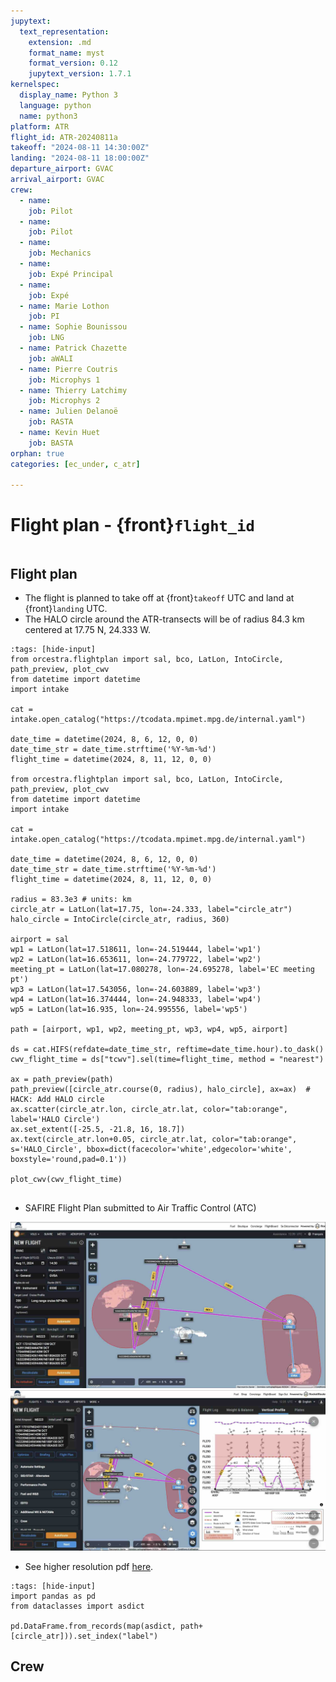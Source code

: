 ```yaml
---
jupytext:
  text_representation:
    extension: .md
    format_name: myst
    format_version: 0.12
    jupytext_version: 1.7.1
kernelspec:
  display_name: Python 3
  language: python
  name: python3
platform: ATR
flight_id: ATR-20240811a
takeoff: "2024-08-11 14:30:00Z"
landing: "2024-08-11 18:00:00Z"
departure_airport: GVAC
arrival_airport: GVAC
crew:
  - name:
    job: Pilot
  - name: 
    job: Pilot
  - name: 
    job: Mechanics
  - name: 
    job: Expé Principal
  - name:  
    job: Expé 
  - name: Marie Lothon
    job: PI
  - name: Sophie Bounissou
    job: LNG
  - name: Patrick Chazette
    job: aWALI
  - name: Pierre Coutris
    job: Microphys 1
  - name: Thierry Latchimy
    job: Microphys 2
  - name: Julien Delanoë
    job: RASTA
  - name: Kevin Huet
    job: BASTA
orphan: true
categories: [ec_under, c_atr]

---
```


# Flight plan - {front}`flight_id`

```{badges}
```

## Flight plan
* The flight is planned to take off at {front}`takeoff` UTC and land at {front}`landing` UTC.
* The HALO circle around the ATR-transects will be of radius 84.3 km centered at 17.75 N, 24.333 W.

```{code-cell} python3
:tags: [hide-input]
from orcestra.flightplan import sal, bco, LatLon, IntoCircle, path_preview, plot_cwv
from datetime import datetime
import intake

cat = intake.open_catalog("https://tcodata.mpimet.mpg.de/internal.yaml")

date_time = datetime(2024, 8, 6, 12, 0, 0)
date_time_str = date_time.strftime('%Y-%m-%d')
flight_time = datetime(2024, 8, 11, 12, 0, 0)

from orcestra.flightplan import sal, bco, LatLon, IntoCircle, path_preview, plot_cwv
from datetime import datetime
import intake

cat = intake.open_catalog("https://tcodata.mpimet.mpg.de/internal.yaml")

date_time = datetime(2024, 8, 6, 12, 0, 0)
date_time_str = date_time.strftime('%Y-%m-%d')
flight_time = datetime(2024, 8, 11, 12, 0, 0)

radius = 83.3e3 # units: km
circle_atr = LatLon(lat=17.75, lon=-24.333, label="circle_atr")
halo_circle = IntoCircle(circle_atr, radius, 360)

airport = sal
wp1 = LatLon(lat=17.518611, lon=-24.519444, label='wp1')
wp2 = LatLon(lat=16.653611, lon=-24.779722, label='wp2')
meeting_pt = LatLon(lat=17.080278, lon=-24.695278, label='EC meeting pt')
wp3 = LatLon(lat=17.543056, lon=-24.603889, label='wp3')
wp4 = LatLon(lat=16.374444, lon=-24.948333, label='wp4')
wp5 = LatLon(lat=16.935, lon=-24.995556, label='wp5')

path = [airport, wp1, wp2, meeting_pt, wp3, wp4, wp5, airport]

ds = cat.HIFS(refdate=date_time_str, reftime=date_time.hour).to_dask()
cwv_flight_time = ds["tcwv"].sel(time=flight_time, method = "nearest")

ax = path_preview(path)
path_preview([circle_atr.course(0, radius), halo_circle], ax=ax)  # HACK: Add HALO circle
ax.scatter(circle_atr.lon, circle_atr.lat, color="tab:orange", label='HALO Circle')
ax.set_extent([-25.5, -21.8, 16, 18.7])
ax.text(circle_atr.lon+0.05, circle_atr.lat, color="tab:orange", s='HALO_Circle', bbox=dict(facecolor='white',edgecolor='white', boxstyle='round,pad=0.1'))

plot_cwv(cwv_flight_time)


```
* SAFIRE Flight Plan submitted to Air Traffic Control (ATC)

![Page 1](./SAFIRE-ATR-20240811a-1.jpg)
![Page 2](./SAFIRE-ATR-20240811a-2.jpg)

* See higher resolution pdf [here](./SAFIRE-ATR-20240811a.pdf). 


```{code-cell} python3
:tags: [hide-input]
import pandas as pd
from dataclasses import asdict

pd.DataFrame.from_records(map(asdict, path+[circle_atr])).set_index("label")
```

## Crew

```{crew}
```